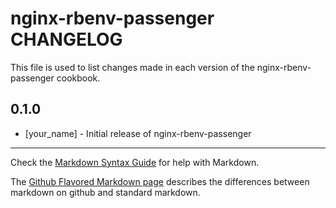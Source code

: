 nginx-rbenv-passenger CHANGELOG
===============================

This file is used to list changes made in each version of the nginx-rbenv-passenger cookbook.

0.1.0
-----
- [your_name] - Initial release of nginx-rbenv-passenger

- - -
Check the [Markdown Syntax Guide](http://daringfireball.net/projects/markdown/syntax) for help with Markdown.

The [Github Flavored Markdown page](http://github.github.com/github-flavored-markdown/) describes the differences between markdown on github and standard markdown.
